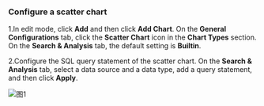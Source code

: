 ### Configure a scatter chart

1.In edit mode, click **Add** and then click **Add Chart**. On the **General Configurations** tab, click the **Scatter Chart** icon in the **Chart Types** section. On the **Search & Analysis** tab, the default setting is **Builtin**.

2.Configure the SQL query statement of the scatter chart.
On the **Search & Analysis** tab, select a data source and a data type, add a query statement, and then click **Apply**.

![图1](/img/src/visulization/scatterPlot/scatterPlot1.png)

